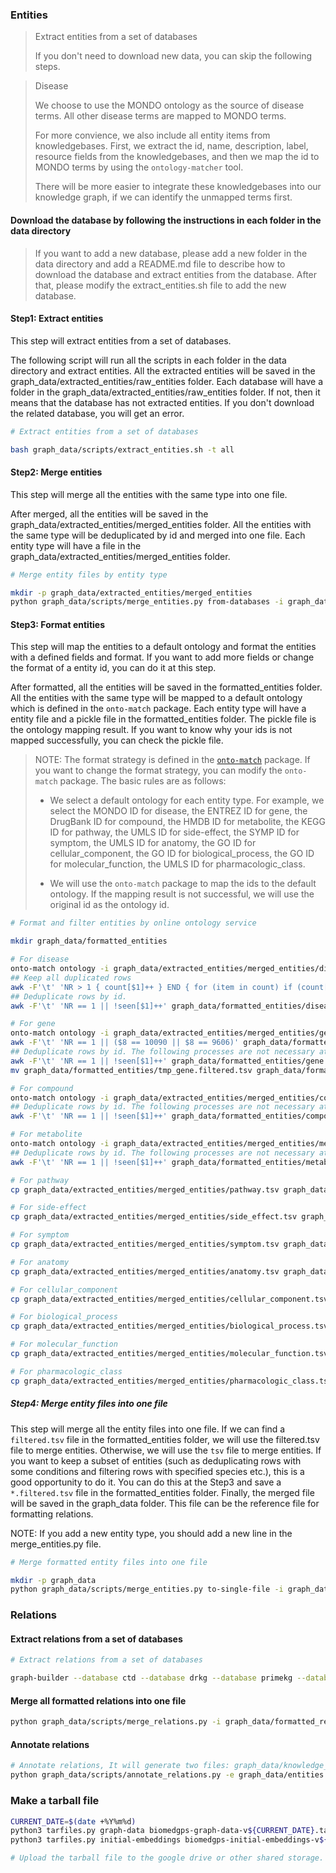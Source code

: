 ### Entities
> Extract entities from a set of databases
>
> If you don't need to download new data, you can skip the following steps.

> Disease
>
> We choose to use the MONDO ontology as the source of disease terms. All other disease terms are mapped to MONDO terms.
>
> For more convience, we also include all entity items from knowledgebases. First, we extract the id, name, description, label, resource fields from the knowledgebases, and then we map the id to MONDO terms by using the `ontology-matcher` tool.
> 
> There will be more easier to integrate these knowledgebases into our knowledge graph, if we can identify the unmapped terms first.

#### Download the database by following the instructions in each folder in the data directory

> If you want to add a new database, please add a new folder in the data directory and add a README.md file to describe how to download the database and extract entities from the database. After that, please modify the extract_entities.sh file to add the new database.

#### Step1: Extract entities

This step will extract entities from a set of databases. 

The following script will run all the scripts in each folder in the data directory and extract entities. All the extracted entities will be saved in the graph_data/extracted_entities/raw_entities folder. Each database will have a folder in the graph_data/extracted_entities/raw_entities folder. If not, then it means that the database has not extracted entities. If you don't download the related database, you will get an error.

```bash
# Extract entities from a set of databases

bash graph_data/scripts/extract_entities.sh -t all
```

#### Step2: Merge entities

This step will merge all the entities with the same type into one file.

After merged, all the entities will be saved in the graph_data/extracted_entities/merged_entities folder. All the entities with the same type will be deduplicated by id and merged into one file. Each entity type will have a file in the graph_data/extracted_entities/merged_entities folder.

```bash
# Merge entity files by entity type

mkdir -p graph_data/extracted_entities/merged_entities
python graph_data/scripts/merge_entities.py from-databases -i graph_data/extracted_entities/raw_entities -o graph_data/extracted_entities/merged_entities
```

#### Step3: Format entities

This step will map the entities to a default ontology and format the entities with a defined fields and format. If you want to add more fields or change the format of a entity id, you can do it at this step.

After formatted, all the entities will be saved in the formatted_entities folder. All the entities with the same type will be mapped to a default ontology which is defined in the `onto-match` package. Each entity type will have a entity file and a pickle file in the formatted_entities folder. The pickle file is the ontology mapping result. If you want to know why your ids is not mapped successfully, you can check the pickle file.

> NOTE: The format strategy is defined in the [`onto-match`](https://github.com/yjcyxky/ontology-matcher) package. If you want to change the format strategy, you can modify the `onto-match` package. The basic rules are as follows:
> 
> - We select a default ontology for each entity type. For example, we select the MONDO ID for disease, the ENTREZ ID for gene, the DrugBank ID for compound, the HMDB ID for metabolite, the KEGG ID for pathway, the UMLS ID for side-effect, the SYMP ID for symptom, the UMLS ID for anatomy, the GO ID for cellular_component, the GO ID for biological_process, the GO ID for molecular_function, the UMLS ID for pharmacologic_class.
>
> - We will use the `onto-match` package to map the ids to the default ontology. If the mapping result is not successful, we will use the original id as the ontology id.

```bash
# Format and filter entities by online ontology service

mkdir graph_data/formatted_entities

# For disease
onto-match ontology -i graph_data/extracted_entities/merged_entities/disease.tsv -o graph_data/formatted_entities/disease.tsv -O disease -s 0 -b 300
## Keep all duplicated rows
awk -F'\t' 'NR > 1 { count[$1]++ } END { for (item in count) if (count[item] > 1) print item }' graph_data/formatted_entities/disease.tsv > graph_data/formatted_entities/disease.duplicated.tsv
## Deduplicate rows by id.
awk -F'\t' 'NR == 1 || !seen[$1]++' graph_data/formatted_entities/disease.tsv > graph_data/formatted_entities/disease.filtered.tsv

# For gene
onto-match ontology -i graph_data/extracted_entities/merged_entities/gene.tsv -o graph_data/formatted_entities/gene.tsv -O gene -s 0 -b 1000 
awk -F'\t' 'NR == 1 || ($8 == 10090 || $8 == 9606)' graph_data/formatted_entities/gene.tsv > graph_data/formatted_entities/gene.filtered.tsv
## Deduplicate rows by id. The following processes are not necessary at most time.
awk -F'\t' 'NR == 1 || !seen[$1]++' graph_data/formatted_entities/gene.filtered.tsv > graph_data/formatted_entities/tmp_gene.filtered.tsv
mv graph_data/formatted_entities/tmp_gene.filtered.tsv graph_data/formatted_entities/gene.filtered.tsv

# For compound
onto-match ontology -i graph_data/extracted_entities/merged_entities/compound.tsv -o graph_data/formatted_entities/compound.tsv -O compound -s 0 -b 500 
## Deduplicate rows by id. The following processes are not necessary at most time.
awk -F'\t' 'NR == 1 || !seen[$1]++' graph_data/formatted_entities/compound.tsv > graph_data/formatted_entities/compound.filtered.tsv

# For metabolite
onto-match ontology -i graph_data/extracted_entities/merged_entities/metabolite.tsv -o graph_data/formatted_entities/metabolite.tsv -O metabolite -s 0 -b 500 
## Deduplicate rows by id. The following processes are not necessary at most time.
awk -F'\t' 'NR == 1 || !seen[$1]++' graph_data/formatted_entities/metabolite.tsv > graph_data/formatted_entities/metabolite.filtered.tsv

# For pathway
cp graph_data/extracted_entities/merged_entities/pathway.tsv graph_data/formatted_entities/pathway.tsv

# For side-effect
cp graph_data/extracted_entities/merged_entities/side_effect.tsv graph_data/formatted_entities/side_effect.tsv

# For symptom
cp graph_data/extracted_entities/merged_entities/symptom.tsv graph_data/formatted_entities/symptom.tsv

# For anatomy
cp graph_data/extracted_entities/merged_entities/anatomy.tsv graph_data/formatted_entities/anatomy.tsv

# For cellular_component
cp graph_data/extracted_entities/merged_entities/cellular_component.tsv graph_data/formatted_entities/cellular_component.tsv

# For biological_process
cp graph_data/extracted_entities/merged_entities/biological_process.tsv graph_data/formatted_entities/biological_process.tsv

# For molecular_function
cp graph_data/extracted_entities/merged_entities/molecular_function.tsv graph_data/formatted_entities/molecular_function.tsv

# For pharmacologic_class
cp graph_data/extracted_entities/merged_entities/pharmacologic_class.tsv graph_data/formatted_entities/pharmacologic_class.tsv
```

##### Step4: Merge entity files into one file

This step will merge all the entity files into one file. If we can find a `filtered.tsv` file in the formatted_entities folder, we will use the filtered.tsv file to merge entities. Otherwise, we will use the `tsv` file to merge entities. If you want to keep a subset of entities (such as deduplicating rows with some conditions and filtering rows with specified species etc.), this is a good opportunity to do it. You can do this at the Step3 and save a `*.filtered.tsv` file in the formatted_entities folder. Finally, the merged file will be saved in the graph_data folder. This file can be the reference file for formatting relations.

NOTE: If you add a new entity type, you should add a new line in the merge_entities.py file.

```bash
# Merge formatted entity files into one file

mkdir -p graph_data
python graph_data/scripts/merge_entities.py to-single-file -i graph_data/formatted_entities -o graph_data/entities.tsv
```

### Relations

#### Extract relations from a set of databases

```bash
# Extract relations from a set of databases

graph-builder --database ctd --database drkg --database primekg --database hsdn -d ./graph_data/relations -o ./graph_data/formatted_relations -f ./graph_data/entities.tsv -n 20 --download --skip -l ./graph_data/log.txt --debug
```

#### Merge all formatted relations into one file

```bash
python graph_data/scripts/merge_relations.py -i graph_data/formatted_relations -o graph_data/relations.tsv
```

#### Annotate relations

```bash
# Annotate relations, It will generate two files: graph_data/knowledge_graph.tsv and graph_data/knowledge_graph_annotated.tsv
python graph_data/scripts/annotate_relations.py -e graph_data/entities.tsv -r graph_data/relations.tsv -o graph_data
```

### Make a tarball file

```bash
CURRENT_DATE=$(date +%Y%m%d)
python3 tarfiles.py graph-data biomedgps-graph-data-v${CURRENT_DATE}.tar.gz
python3 tarfiles.py initial-embeddings biomedgps-initial-embeddings-v${CURRENT_DATE}.tar.gz

# Upload the tarball file to the google drive or other shared storage.
```